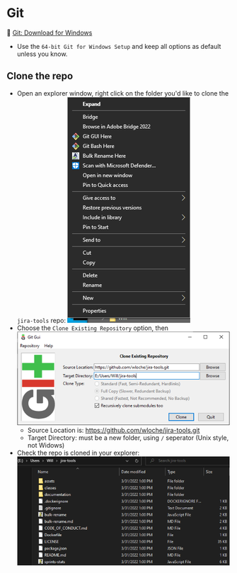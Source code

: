 # Git
🔗 [Git: Download for Windows](https://git-scm.com/download/win)
- Use the `64-bit Git for Windows Setup` and keep all options as default unless you know.

## Clone the repo
- Open an explorer window, right click on the folder you'd like to clone the `jira-tools` repo:
  ![Right click ob explorer](images/git-01-here.png)
- Choose the `Clone Existing Repository` option, then 
  ![Right click ob explorer](images/git-02-clone.png)
  - Source Location is: https://github.com/wloche/jira-tools.git
  - Target Directory: must be a new folder, using `/` seperator (Unix style, not Widows)
- Check the repo is cloned in your explorer:
  ![CLoned repo in explorer](images/git-03-cloned.png)
